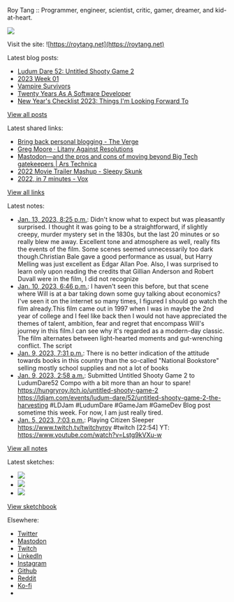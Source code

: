 Roy Tang :: Programmer, engineer, scientist, critic, gamer, dreamer, and kid-at-heart.

![](https://roytang.net/static/img/profile.jpg)

Visit the site: ![https://roytang.net](https://roytang.net)

Latest blog posts:

- [Ludum Dare 52: Untitled Shooty Game 2](https://roytang.net/2023/01/ludum-dare-52-shooty-2/)
- [2023 Week 01](https://roytang.net/2023/01/2023-week-01/)
- [Vampire Survivors](https://roytang.net/2023/01/vampire-survivors/)
- [Twenty Years As A Software Developer](https://roytang.net/2023/01/twenty-years-working/)
- [New Year&#x27;s Checklist 2023: Things I&#x27;m Looking Forward To](https://roytang.net/2023/01/2023-checklist/)

[View all posts](https://roytang.net/blog)

Latest shared links:

- [Bring back personal blogging - The Verge](https://roytang.net/2023/01/03b8a5ca715d7a9bd5629bc2cd7c05d0/)
- [Greg Moore · Litany Against Resolutions](https://roytang.net/2022/12/38c7d258b72516cfd10065d9ff2ad552/)
- [Mastodon—and the pros and cons of moving beyond Big Tech gatekeepers | Ars Technica](https://roytang.net/2022/12/0c7be16e76d06f8b83fa9672abb206a0/)
- [2022 Movie Trailer Mashup - Sleepy Skunk](https://roytang.net/2022/12/d0416b8642dbfb41e682f7c62cabecb1/)
- [2022, in 7 minutes - Vox](https://roytang.net/2022/12/28e9718789dbad4d5b5a2bb5f92ce52a/)

[View all links](https://roytang.net/links)

Latest notes:

- [Jan. 13, 2023, 8:25 p.m.](https://roytang.net/2023/01/letterboxd-review-338827558/): Didn&#x27;t know what to expect but was pleasantly surprised. I thought it was going to be a straightforward, if slightly creepy, murder mystery set in the 1830s, but the last 20 minutes or so really blew me away. Excellent tone and atmosphere as well, really fits the events of the film. Some scenes seemed unnecessarily too dark though.Christian Bale gave a good performance as usual, but Harry Melling was just excellent as Edgar Allan Poe. Also, I was surprised to learn only upon reading the credits that Gillian Anderson and Robert Duvall were in the film, I did not recognize
- [Jan. 10, 2023, 6:46 p.m.](https://roytang.net/2023/01/letterboxd-review-337410751/): I haven&#x27;t seen this before, but that scene where Will is at a bar taking down some guy talking about economics? I&#x27;ve seen it on the internet so many times, I figured I should go watch the film already.This film came out in 1997 when I was in maybe the 2nd year of college and I feel like back then I would not have appreciated the themes of talent, ambition, fear and regret that encompass Will&#x27;s journey in this film.I can see why it&#x27;s regarded as a modern-day classic. The film alternates between light-hearted moments and gut-wrenching conflict. The script
- [Jan. 9, 2023, 7:31 p.m.](https://roytang.net/2023/01/da52215261592acd3f4060a43efa32f1/): There is no better indication of the attitude towards books in this country than the so-called &quot;National Bookstore&quot; selling mostly school supplies and not a lot of books
- [Jan. 9, 2023, 2:58 a.m.](https://roytang.net/2023/01/e37a3f83e96c6b92c308aecc8d79b67f/): Submitted Untitled Shooty Game 2 to LudumDare52 Compo with a bit more than an hour to spare! https://hungryroy.itch.io/untitled-shooty-game-2 https://ldjam.com/events/ludum-dare/52/untitled-shooty-game-2-the-harvesting #LDJam #LudumDare #GameJam #GameDev Blog post sometime this week. For now, I am just really tired.
- [Jan. 5, 2023, 7:03 p.m.](https://roytang.net/2023/01/b71b385d9566ebcd71252d1644042352/): Playing Citizen Sleeper https://www.twitch.tv/twitchyroy #twitch [22:54] YT: https://www.youtube.com/watch?v=Lstg9kVXu-w

[View all notes](https://roytang.net/notes)

Latest sketches:


- ![](https://roytang.net/media/cache/f5/83/f583e6f8cabb768e013c3292f03b5274.jpg)
- ![](https://roytang.net/media/cache/dc/31/dc31bec42193147458f2e50c9a7fe4ac.jpg)
- ![](https://roytang.net/media/cache/73/2b/732bd4c80057609c59932ce77d753675.jpg)

[View sketchbook](https://roytang.net/albums/sketchbook)


Elsewhere:

- [Twitter](https://twitter.com/roytang)
- [Mastodon](https://indieweb.social/@roytang)
- [Twitch](https://twitch.tv/twitchyroy)
- [LinkedIn](https://www.linkedin.com/in/roytang)
- [Instagram](https://instagram.com/roytang0400)
- [Github](https://github.com/roytang)
- [Reddit](https://reddit.com/u/hungryroy)
- [Ko-fi](https://ko-fi.com/roytang)
- [](mailto:hello@roytang.net)